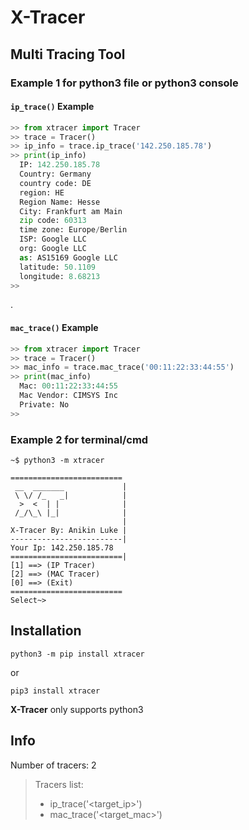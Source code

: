 # X-Tracer
## Multi Tracing Tool
### Example 1 for python3 file or python3 console
#### **`ip_trace()`** Example
```py
>> from xtracer import Tracer
>> trace = Tracer()
>> ip_info = trace.ip_trace('142.250.185.78')
>> print(ip_info)
  IP: 142.250.185.78
  Country: Germany
  country code: DE
  region: HE
  Region Name: Hesse
  City: Frankfurt am Main
  zip code: 60313
  time zone: Europe/Berlin
  ISP: Google LLC
  org: Google LLC
  as: AS15169 Google LLC
  latitude: 50.1109
  longitude: 8.68213
>>
```
.
#### **`mac_trace()`** Example
```py
>> from xtracer import Tracer
>> trace = Tracer()
>> mac_info = trace.mac_trace('00:11:22:33:44:55')
>> print(mac_info)
  Mac: 00:11:22:33:44:55
  Mac Vendor: CIMSYS Inc
  Private: No
>>
```

### Example 2 for terminal/cmd
```console
~$ python3 -m xtracer

=========================
 __  _______             |
 \ \/ /_   _|            |
  >  <  | |              |
 /_/\_\ |_|              |
                         |
X-Tracer By: Anikin Luke |
-------------------------|
Your Ip: 142.250.185.78
=========================|
[1] ==> (IP Tracer)
[2] ==> (MAC Tracer)
[0] ==> (Exit)
=========================
Select~>
```
## Installation
```
python3 -m pip install xtracer
```
or
```
pip3 install xtracer
```
**X-Tracer** only supports python3


## Info
Number of tracers: 2
> Tracers list:
> * ip_trace('<target_ip>')
> * mac_trace('<target_mac>')